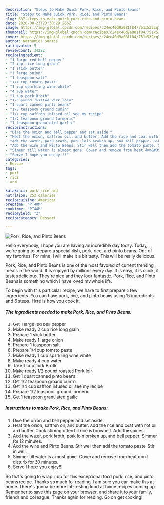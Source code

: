```yaml
---
description: "Steps to Make Quick Pork, Rice, and Pinto Beans"
title: "Steps to Make Quick Pork, Rice, and Pinto Beans"
slug: 637-steps-to-make-quick-pork-rice-and-pinto-beans
date: 2020-08-23T23:38:28.266Z
image: https://img-global.cpcdn.com/recipes/c24ec40d9a081f84/751x532cq70/pork-rice-and-pinto-beans-recipe-main-photo.jpg
thumbnail: https://img-global.cpcdn.com/recipes/c24ec40d9a081f84/751x532cq70/pork-rice-and-pinto-beans-recipe-main-photo.jpg
cover: https://img-global.cpcdn.com/recipes/c24ec40d9a081f84/751x532cq70/pork-rice-and-pinto-beans-recipe-main-photo.jpg
author: Nathaniel Santos
ratingvalue: 5
reviewcount: 34222
recipeingredient:
- "1 large red bell pepper"
- "2 cup rice long grain"
- "1 stick butter"
- "1 large onion"
- "1 teaspoon salt"
- "1/4 cup tomato paste"
- "1 cup sparkling wine white"
- "4 cup water"
- "1 cup pork Broth"
- "1/2 pound roasted Pork loin"
- "1 quart canned pinto beans"
- "1/2 teaspoon ground cumin"
- "1/4 cup saffron infused oil see my recipe"
- "1/2 teaspoon ground turmeric"
- "1 teaspoon granulated garlic"
recipeinstructions:
- "Dice the onion and bell pepper and set aside."
- "Heat the onion, saffron oil, and butter. Add the rice and coat with hot oil and butter. Cook stirring often till rice is browned. Add the spices."
- "Add the water, pork broth, pork loin broken up, and bell pepper. Simmer for 12 minutes."
- "Add the wine and Pinto Beans. Stir well then add the tomato paste. Stir in well."
- "Simmer till water is almost gone. Cover and remove from heat don&#39;t disturb for 20 minutes."
- "Serve I hope you enjoy!!!"
categories:
- Recipe
tags:
- pork
- rice
- and

katakunci: pork rice and 
nutrition: 253 calories
recipecuisine: American
preptime: "PT40M"
cooktime: "PT44M"
recipeyield: "2"
recipecategory: Dessert

---
```



![Pork, Rice, and Pinto Beans](https://img-global.cpcdn.com/recipes/c24ec40d9a081f84/751x532cq70/pork-rice-and-pinto-beans-recipe-main-photo.jpg)

Hello everybody, I hope you are having an incredible day today. Today, we're going to prepare a special dish, pork, rice, and pinto beans. One of my favorites. For mine, I will make it a bit tasty. This will be really delicious.



Pork, Rice, and Pinto Beans is one of the most favored of current trending meals in the world. It is enjoyed by millions every day. It is easy, it is quick, it tastes delicious. They're nice and they look fantastic. Pork, Rice, and Pinto Beans is something which I have loved my whole life.


To begin with this particular recipe, we have to first prepare a few ingredients. You can have pork, rice, and pinto beans using 15 ingredients and 6 steps. Here is how you cook it.

<!--inarticleads1-->

##### The ingredients needed to make Pork, Rice, and Pinto Beans:

1. Get 1 large red bell pepper
1. Make ready 2 cup rice long grain
1. Prepare 1 stick butter
1. Make ready 1 large onion
1. Prepare 1 teaspoon salt
1. Prepare 1/4 cup tomato paste
1. Make ready 1 cup sparkling wine white
1. Make ready 4 cup water
1. Take 1 cup pork Broth
1. Make ready 1/2 pound roasted Pork loin
1. Get 1 quart canned pinto beans
1. Get 1/2 teaspoon ground cumin
1. Get 1/4 cup saffron infused oil see my recipe
1. Prepare 1/2 teaspoon ground turmeric
1. Get 1 teaspoon granulated garlic




<!--inarticleads2-->

##### Instructions to make Pork, Rice, and Pinto Beans:

1. Dice the onion and bell pepper and set aside.
1. Heat the onion, saffron oil, and butter. Add the rice and coat with hot oil and butter. Cook stirring often till rice is browned. Add the spices.
1. Add the water, pork broth, pork loin broken up, and bell pepper. Simmer for 12 minutes.
1. Add the wine and Pinto Beans. Stir well then add the tomato paste. Stir in well.
1. Simmer till water is almost gone. Cover and remove from heat don&#39;t disturb for 20 minutes.
1. Serve I hope you enjoy!!!




So that's going to wrap it up for this exceptional food pork, rice, and pinto beans recipe. Thanks so much for reading. I am sure you can make this at home. There's gonna be more interesting food at home recipes coming up. Remember to save this page on your browser, and share it to your family, friends and colleague. Thanks again for reading. Go on get cooking!
